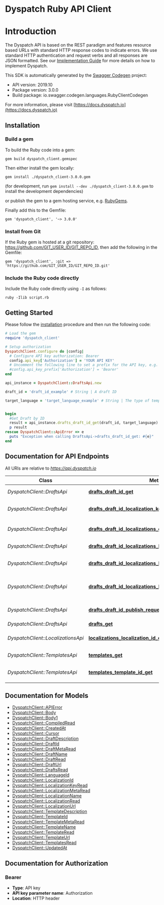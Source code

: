 # Dyspatch Ruby API Client

# Introduction  

The Dyspatch API is based on the REST paradigm and features resource based URLs with standard HTTP response codes to indicate errors. We use standard HTTP authentication and request verbs and all responses are JSON formatted. See our [Implementation Guide](https://docs.dyspatch.io/development/implementing_dyspatch/) for more details on how to implement Dyspatch.  


This SDK is automatically generated by the [Swagger Codegen](https://github.com/swagger-api/swagger-codegen) project:

- API version: 2019.10
- Package version: 3.0.0
- Build package: io.swagger.codegen.languages.RubyClientCodegen

For more information, please visit [https://docs.dyspatch.io](https://docs.dyspatch.io)

## Installation

### Build a gem

To build the Ruby code into a gem:

```shell
gem build dyspatch_client.gemspec
```

Then either install the gem locally:

```shell
gem install ./dyspatch_client-3.0.0.gem
```
(for development, run `gem install --dev ./dyspatch_client-3.0.0.gem` to install the development dependencies)

or publish the gem to a gem hosting service, e.g. [RubyGems](https://rubygems.org/).

Finally add this to the Gemfile:

    gem 'dyspatch_client', '~> 3.0.0'

### Install from Git

If the Ruby gem is hosted at a git repository: https://github.com/GIT_USER_ID/GIT_REPO_ID, then add the following in the Gemfile:

    gem 'dyspatch_client', :git => 'https://github.com/GIT_USER_ID/GIT_REPO_ID.git'

### Include the Ruby code directly

Include the Ruby code directly using `-I` as follows:

```shell
ruby -Ilib script.rb
```

## Getting Started

Please follow the [installation](#installation) procedure and then run the following code:
```ruby
# Load the gem
require 'dyspatch_client'

# Setup authorization
DyspatchClient.configure do |config|
  # Configure API key authorization: Bearer
  config.api_key['Authorization'] = 'YOUR API KEY'
  # Uncomment the following line to set a prefix for the API key, e.g. 'Bearer' (defaults to nil)
  #config.api_key_prefix['Authorization'] = 'Bearer'
end

api_instance = DyspatchClient::DraftsApi.new

draft_id = 'draft_id_example' # String | A draft ID

target_language = 'target_language_example' # String | The type of templating language to compile as. Should only be used for visual templates.


begin
  #Get Draft by ID
  result = api_instance.drafts_draft_id_get(draft_id, target_language)
  p result
rescue DyspatchClient::ApiError => e
  puts "Exception when calling DraftsApi->drafts_draft_id_get: #{e}"
end

```

## Documentation for API Endpoints

All URIs are relative to *https://api.dyspatch.io*

Class | Method | HTTP request | Description
------------ | ------------- | ------------- | -------------
*DyspatchClient::DraftsApi* | [**drafts_draft_id_get**](docs/DraftsApi.md#drafts_draft_id_get) | **GET** /drafts/{draftId} | Get Draft by ID
*DyspatchClient::DraftsApi* | [**drafts_draft_id_localization_keys_get**](docs/DraftsApi.md#drafts_draft_id_localization_keys_get) | **GET** /drafts/{draftId}/localizationKeys | Get Localization Keys
*DyspatchClient::DraftsApi* | [**drafts_draft_id_localizations_get**](docs/DraftsApi.md#drafts_draft_id_localizations_get) | **GET** /drafts/{draftId}/localizations | Get Localizations on a Draft
*DyspatchClient::DraftsApi* | [**drafts_draft_id_localizations_language_id_delete**](docs/DraftsApi.md#drafts_draft_id_localizations_language_id_delete) | **DELETE** /drafts/{draftId}/localizations/{languageId} | Remove a Localization
*DyspatchClient::DraftsApi* | [**drafts_draft_id_localizations_language_id_put**](docs/DraftsApi.md#drafts_draft_id_localizations_language_id_put) | **PUT** /drafts/{draftId}/localizations/{languageId} | Create or Update a Localization
*DyspatchClient::DraftsApi* | [**drafts_draft_id_localizations_language_id_translations_put**](docs/DraftsApi.md#drafts_draft_id_localizations_language_id_translations_put) | **PUT** /drafts/{draftId}/localizations/{languageId}/translations | Set Translations for Language
*DyspatchClient::DraftsApi* | [**drafts_draft_id_publish_request_post**](docs/DraftsApi.md#drafts_draft_id_publish_request_post) | **POST** /drafts/{draftId}/publishRequest | Submit the Draft for Approval
*DyspatchClient::DraftsApi* | [**drafts_get**](docs/DraftsApi.md#drafts_get) | **GET** /drafts | List Drafts
*DyspatchClient::LocalizationsApi* | [**localizations_localization_id_get**](docs/LocalizationsApi.md#localizations_localization_id_get) | **GET** /localizations/{localizationId} | Get Localization Object by ID
*DyspatchClient::TemplatesApi* | [**templates_get**](docs/TemplatesApi.md#templates_get) | **GET** /templates | List Templates
*DyspatchClient::TemplatesApi* | [**templates_template_id_get**](docs/TemplatesApi.md#templates_template_id_get) | **GET** /templates/{templateId} | Get Template by ID


## Documentation for Models

 - [DyspatchClient::APIError](docs/APIError.md)
 - [DyspatchClient::Body](docs/Body.md)
 - [DyspatchClient::Body1](docs/Body1.md)
 - [DyspatchClient::CompiledRead](docs/CompiledRead.md)
 - [DyspatchClient::CreatedAt](docs/CreatedAt.md)
 - [DyspatchClient::Cursor](docs/Cursor.md)
 - [DyspatchClient::DraftDescription](docs/DraftDescription.md)
 - [DyspatchClient::DraftId](docs/DraftId.md)
 - [DyspatchClient::DraftMetaRead](docs/DraftMetaRead.md)
 - [DyspatchClient::DraftName](docs/DraftName.md)
 - [DyspatchClient::DraftRead](docs/DraftRead.md)
 - [DyspatchClient::DraftUrl](docs/DraftUrl.md)
 - [DyspatchClient::DraftsRead](docs/DraftsRead.md)
 - [DyspatchClient::LanguageId](docs/LanguageId.md)
 - [DyspatchClient::LocalizationId](docs/LocalizationId.md)
 - [DyspatchClient::LocalizationKeyRead](docs/LocalizationKeyRead.md)
 - [DyspatchClient::LocalizationMetaRead](docs/LocalizationMetaRead.md)
 - [DyspatchClient::LocalizationName](docs/LocalizationName.md)
 - [DyspatchClient::LocalizationRead](docs/LocalizationRead.md)
 - [DyspatchClient::LocalizationUrl](docs/LocalizationUrl.md)
 - [DyspatchClient::TemplateDescription](docs/TemplateDescription.md)
 - [DyspatchClient::TemplateId](docs/TemplateId.md)
 - [DyspatchClient::TemplateMetaRead](docs/TemplateMetaRead.md)
 - [DyspatchClient::TemplateName](docs/TemplateName.md)
 - [DyspatchClient::TemplateRead](docs/TemplateRead.md)
 - [DyspatchClient::TemplateUrl](docs/TemplateUrl.md)
 - [DyspatchClient::TemplatesRead](docs/TemplatesRead.md)
 - [DyspatchClient::UpdatedAt](docs/UpdatedAt.md)


## Documentation for Authorization


### Bearer

- **Type**: API key
- **API key parameter name**: Authorization
- **Location**: HTTP header

